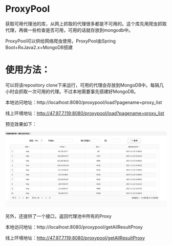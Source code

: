# ProxyPool


获取可用代理池的库，从网上抓取的代理很多都是不可用的。这个库先用爬虫抓取代理，再做一些检查是否可用，可用的话就存放到mongodb中。

ProxyPool可以供给网络爬虫使用，ProxyPool由Spring Boot+RxJava2.x+MongoDB搭建


# 使用方法：

可以将该repository clone下来运行，可用的代理会存放到MongoDB中。每隔几小时会抓取一次可用的代理。不过本地需要事先搭建好MongoDB。

本地访问地址：http://localhost:8080/proxypool/load?pagename=proxy_list

线上环境地址：http://47.97.7.119:8080/proxypool/load?pagename=proxy_list

预览效果如下：

![](proxy_list.png)


另外，还提供了一个接口，返回代理池中所有的Proxy

本地访问地址：http://localhost:8080/proxypool/getAllResultProxy

线上环境地址：http://47.97.7.119:8080/proxypool/getAllResultProxy